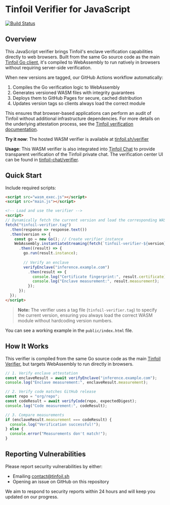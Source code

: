 # Tinfoil Verifier for JavaScript

[![Build Status](https://github.com/tinfoilanalytics/verifier-js/workflows/Build%20and%20Deploy/badge.svg)](https://github.com/tinfoilanalytics/verifier-js/actions)

## Overview

This JavaScript verifier brings Tinfoil's enclave verification capabilities directly to web browsers. Built from the same Go source code as the main [Tinfoil Go client](https://github.com/tinfoilsh/tinfoil-go), it's compiled to WebAssembly to run natively in browsers without requiring server-side verification.

When new versions are tagged, our GitHub Actions workflow automatically:
1. Compiles the Go verification logic to WebAssembly
2. Generates versioned WASM files with integrity guarantees
3. Deploys them to GitHub Pages for secure, cached distribution
4. Updates version tags so clients always load the correct module

This ensures that browser-based applications can perform an audit of Tinfoil without additional infrastructure dependencies. For more details on the underlying attestation process, see the [Tinfoil verification documentation](https://docs.tinfoil.sh/verification/comparison).

**Try it now**: The hosted WASM verifier is available at [tinfoil.sh/verifier](https://tinfoil.sh/verifier)

**Usage**: This WASM verifier is also integrated into [Tinfoil Chat](https://chat.tinfoil.sh) to provide transparent verification of the Tinfoil private chat. The verification center UI can be found in [tinfoil-chat/verifier](https://github.com/tinfoilsh/tinfoil-chat/tree/main/src/components/verifier).

## Quick Start

Include required scripts:

```html
<script src="wasm_exec.js"></script>
<script src="main.js"></script>

<!-- Load and use the verifier -->
<script>
// Dynamically fetch the current version and load the corresponding WASM file
fetch("tinfoil-verifier.tag")
  .then(response => response.text())
  .then(version => {
    const go = new Go(); // Create verifier instance
    WebAssembly.instantiateStreaming(fetch(`tinfoil-verifier-${version}.wasm`), go.importObject)
      .then((result) => {
        go.run(result.instance);
        
        // Verify an enclave
        verifyEnclave("inference.example.com")
          .then(result => {
            console.log("Certificate fingerprint:", result.certificate);
            console.log("Enclave measurement:", result.measurement);
          });
      });
  });
</script>
```

> **Note:** The verifier uses a tag file (`tinfoil-verifier.tag`) to specify the current version, ensuring you always load the correct WASM module without hardcoding version numbers.

You can see a working example in the `public/index.html` file.

## How It Works

This verifier is compiled from the same Go source code as the main [Tinfoil Verifier](https://github.com/tinfoilsh/verifier), but targets WebAssembly to run directly in browsers. 

```javascript
// 1. Verify enclave attestation
const enclaveResult = await verifyEnclave("inference.example.com");
console.log("Enclave measurement:", enclaveResult.measurement);

// 2. Verify code matches GitHub release
const repo = "org/repo";
const codeResult = await verifyCode(repo, expectedDigest);
console.log("Code measurement:", codeResult);

// 3. Compare measurements
if (enclaveResult.measurement === codeResult) {
  console.log("Verification successful!");
} else {
  console.error("Measurements don't match!");
}
```


## Reporting Vulnerabilities

Please report security vulnerabilities by either:
- Emailing [contact@tinfoil.sh](mailto:contact@tinfoil.sh)
- Opening an issue on GitHub on this repository

We aim to respond to security reports within 24 hours and will keep you updated on our progress.
